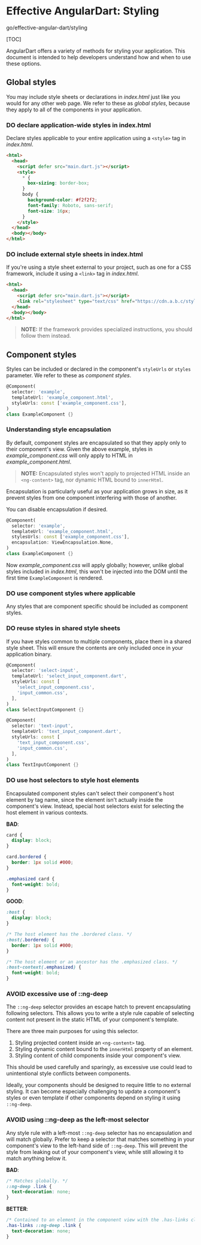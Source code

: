 # Effective AngularDart: Styling

<!-- !g3-begin(G3DOC) -->
go/effective-angular-dart/styling

[TOC]
<!--* freshness: { owner: 'matanl' reviewed: '2018-06-21' } *-->
<!-- !g3-end -->

AngularDart offers a variety of methods for styling your application. This
document is intended to help developers understand how and when to use these
options.

## Global styles

You may include style sheets or declarations in *index.html* just like you would
for any other web page. We refer to these as *global styles*, because they apply
to all of the components in your application.

### DO declare application-wide styles in index.html

Declare styles applicable to your entire application using a `<style>` tag in
*index.html*.

```html
<html>
  <head>
    <script defer src="main.dart.js"></script>
    <style>
      * {
        box-sizing: border-box;
      }
      body {
        background-color: #f2f2f2;
        font-family: Roboto, sans-serif;
        font-size: 16px;
      }
    </style>
  </head>
  <body></body>
</html>
```

### DO include external style sheets in index.html

If you're using a style sheet external to your project, such as one for a CSS
framework, include it using a `<link>` tag in *index.html*.

```html
<html>
  <head>
    <script defer src="main.dart.js"></script>
    <link rel="stylesheet" type="text/css" href="https://cdn.a.b.c/style.css">
  </head>
  <body></body>
</html>
```

> __NOTE:__ If the framework provides specialized instructions, you should
  follow them instead.

## Component styles

Styles can be included or declared in the component's `styleUrls` or `styles`
parameter. We refer to these as *component styles*.

```dart
@Component(
  selector: 'example',
  templateUrl: 'example_component.html',
  styleUrls: const ['example_component.css'],
)
class ExampleComponent {}
```

### Understanding style encapsulation

By default, component styles are encapsulated so that they apply only to their
component's view. Given the above example, styles in *example_component.css*
will only apply to HTML in *example_component.html*.

> __NOTE:__ Encapsulated styles won't apply to projected HTML inside an
  `<ng-content>` tag, nor dynamic HTML bound to `innerHtml`.

Encapsulation is particularly useful as your application grows in size, as it
prevent styles from one component interfering with those of another.

You can disable encapsulation if desired.

```dart
@Component(
  selector: 'example',
  templateUrl: 'example_component.html',
  stylesUrls: const ['example_component.css'],
  encapsulation: ViewEncapsulation.None,
)
class ExampleComponent {}
```

Now *example_component.css* will apply globally; however, unlike global styles
included in *index.html*, this won't be injected into the DOM until the first
time `ExampleComponent` is rendered.

### DO use component styles where applicable

Any styles that are component specific should be included as component styles.

### DO reuse styles in shared style sheets

If you have styles common to multiple components, place them in a shared style
sheet. This will ensure the contents are only included once in your application
binary.

```dart
@Component(
  selector: 'select-input',
  templateUrl: 'select_input_component.dart',
  styleUrls: const [
    'select_input_component.css',
    'input_common.css',
  ],
)
class SelectInputComponent {}

@Component(
  selector: 'text-input',
  templateUrl: 'text_input_component.dart',
  styleUrls: const [
    'text_input_component.css',
    'input_common.css',
  ],
)
class TextInputComponent {}
```

### DO use host selectors to style host elements

Encapsulated component styles can't select their component's host element by tag
name, since the element isn't actually inside the component's view. Instead,
special host selectors exist for selecting the host element in various contexts.

__BAD__:

```css
card {
  display: block;
}

card.bordered {
  border: 1px solid #000;
}

.emphasized card {
  font-weight: bold;
}
```

__GOOD__:

```css
:host {
  display: block;
}

/* The host element has the .bordered class. */
:host(.bordered) {
  border: 1px solid #000;
}

/* The host element or an ancestor has the .emphasized class. */
:host-context(.emphasized) {
  font-weight: bold;
}
```

### AVOID excessive use of ::ng-deep

The `::ng-deep` selector provides an escape hatch to prevent encapsulating
following selectors. This allows you to write a style rule capable of selecting
content not present in the static HTML of your component's template.

There are three main purposes for using this selector.

1.  Styling projected content inside an `<ng-content>` tag.
2.  Styling dynamic content bound to the `innerHtml` property of an element.
3.  Styling content of child components inside your component's view.

This should be used carefully and sparingly, as excessive use could lead to
unintentional style conflicts between components.

Ideally, your components should be designed to require little to no external
styling. It can become especially challenging to update a component's styles or
even template if other components depend on styling it using `::ng-deep`.

### AVOID using ::ng-deep as the left-most selector

Any style rule with a left-most `::ng-deep` selector has no encapsulation and
will match globally. Prefer to keep a selector that matches something in your
component's view to the left-hand side of `::ng-deep`. This will prevent the
style from leaking out of your component's view, while still allowing it to
match anything below it.

__BAD__:

```css
/* Matches globally. */
::ng-deep .link {
  text-decoration: none;
}
```

__BETTER__:

```css
/* Contained to an element in the component view with the .has-links class. */
.has-links ::ng-deep .link {
  text-decoration: none;
}
```
